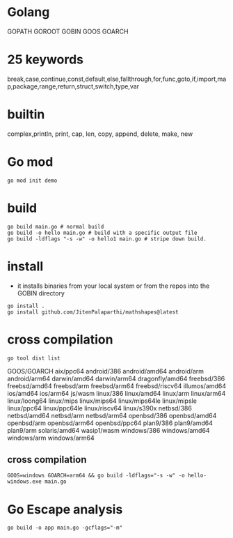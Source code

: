 # Golang

GOPATH
GOROOT
GOBIN
GOOS
GOARCH

# 25 keywords

break,case,continue,const,default,else,fallthrough,for,func,goto,if,import,map,package,range,return,struct,switch,type,var

# builtin 

complex,println, print, cap, len, copy, append, delete, make, new 

# Go mod

```
go mod init demo
```

# build

```
go build main.go # normal build
go build -o hello main.go # build with a specific output file
go build -ldflags "-s -w" -o hello1 main.go # stripe down build.
```

# install
- it installs binaries from your local system or from the repos into the GOBIN directory

```
go install .
go install github.com/JitenPalaparthi/mathshapes@latest
```
# cross compilation

```
go tool dist list
```
GOOS/GOARCH
aix/ppc64
android/386
android/amd64
android/arm
android/arm64
darwin/amd64
darwin/arm64
dragonfly/amd64
freebsd/386
freebsd/amd64
freebsd/arm
freebsd/arm64
freebsd/riscv64
illumos/amd64
ios/amd64
ios/arm64
js/wasm
linux/386
linux/amd64
linux/arm
linux/arm64
linux/loong64
linux/mips
linux/mips64
linux/mips64le
linux/mipsle
linux/ppc64
linux/ppc64le
linux/riscv64
linux/s390x
netbsd/386
netbsd/amd64
netbsd/arm
netbsd/arm64
openbsd/386
openbsd/amd64
openbsd/arm
openbsd/arm64
openbsd/ppc64
plan9/386
plan9/amd64
plan9/arm
solaris/amd64
wasip1/wasm
windows/386
windows/amd64
windows/arm
windows/arm64

## cross compilation

```
GOOS=windows GOARCH=arm64 && go build -ldflags="-s -w" -o hello-windows.exe main.go
```

# Go Escape analysis

```
go build -o app main.go -gcflags="-m"
```